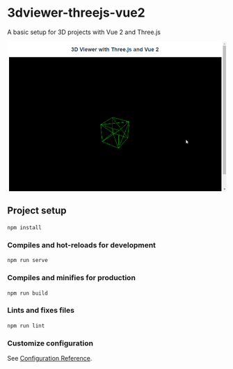 # 3dviewer-threejs-vue2

A basic setup for 3D projects with Vue 2 and Three.js

![3D Viewer](https://github.com/ncdev2015/3DViewerThreejs-Vue2/blob/master/assets/demo.png)

## Project setup

```
npm install
```

### Compiles and hot-reloads for development

```
npm run serve
```

### Compiles and minifies for production

```
npm run build
```

### Lints and fixes files

```
npm run lint
```

### Customize configuration

See [Configuration Reference](https://cli.vuejs.org/config/).

